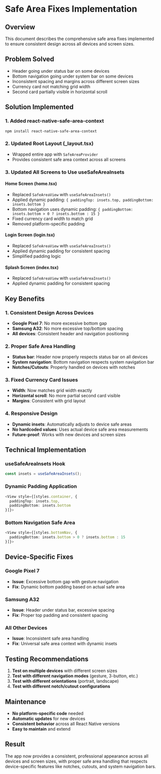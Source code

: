 # Safe Area Fixes Implementation

## Overview
This document describes the comprehensive safe area fixes implemented to ensure consistent design across all devices and screen sizes.

## Problem Solved
- Header going under status bar on some devices
- Bottom navigation going under system bar on some devices
- Inconsistent spacing and margins across different screen sizes
- Currency card not matching grid width
- Second card partially visible in horizontal scroll

## Solution Implemented

### 1. Added react-native-safe-area-context
```bash
npm install react-native-safe-area-context
```

### 2. Updated Root Layout (_layout.tsx)
- Wrapped entire app with `SafeAreaProvider`
- Provides consistent safe area context across all screens

### 3. Updated All Screens to Use useSafeAreaInsets

#### Home Screen (home.tsx)
- Replaced `SafeAreaView` with `useSafeAreaInsets()`
- Applied dynamic padding: `{ paddingTop: insets.top, paddingBottom: insets.bottom }`
- Bottom navigation uses dynamic padding: `{ paddingBottom: insets.bottom > 0 ? insets.bottom : 15 }`
- Fixed currency card width to match grid
- Removed platform-specific padding

#### Login Screen (login.tsx)
- Replaced `SafeAreaView` with `useSafeAreaInsets()`
- Applied dynamic padding for consistent spacing
- Simplified padding logic

#### Splash Screen (index.tsx)
- Replaced `SafeAreaView` with `useSafeAreaInsets()`
- Applied dynamic padding for consistent spacing

## Key Benefits

### 1. Consistent Design Across Devices
- **Google Pixel 7**: No more excessive bottom gap
- **Samsung A32**: No more excessive top/bottom spacing
- **All devices**: Consistent header and navigation positioning

### 2. Proper Safe Area Handling
- **Status bar**: Header now properly respects status bar on all devices
- **System navigation**: Bottom navigation respects system navigation bar
- **Notches/Cutouts**: Properly handled on devices with notches

### 3. Fixed Currency Card Issues
- **Width**: Now matches grid width exactly
- **Horizontal scroll**: No more partial second card visible
- **Margins**: Consistent with grid layout

### 4. Responsive Design
- **Dynamic insets**: Automatically adjusts to device safe areas
- **No hardcoded values**: Uses actual device safe area measurements
- **Future-proof**: Works with new devices and screen sizes

## Technical Implementation

### useSafeAreaInsets Hook
```typescript
const insets = useSafeAreaInsets();
```

### Dynamic Padding Application
```typescript
<View style={[styles.container, { 
  paddingTop: insets.top, 
  paddingBottom: insets.bottom 
}]}>
```

### Bottom Navigation Safe Area
```typescript
<View style={[styles.bottomNav, { 
  paddingBottom: insets.bottom > 0 ? insets.bottom : 15 
}]}>
```

## Device-Specific Fixes

### Google Pixel 7
- **Issue**: Excessive bottom gap with gesture navigation
- **Fix**: Dynamic bottom padding based on actual safe area

### Samsung A32
- **Issue**: Header under status bar, excessive spacing
- **Fix**: Proper top padding and consistent spacing

### All Other Devices
- **Issue**: Inconsistent safe area handling
- **Fix**: Universal safe area context with dynamic insets

## Testing Recommendations

1. **Test on multiple devices** with different screen sizes
2. **Test with different navigation modes** (gesture, 3-button, etc.)
3. **Test with different orientations** (portrait, landscape)
4. **Test with different notch/cutout configurations**

## Maintenance

- **No platform-specific code** needed
- **Automatic updates** for new devices
- **Consistent behavior** across all React Native versions
- **Easy to maintain** and extend

## Result

The app now provides a consistent, professional appearance across all devices and screen sizes, with proper safe area handling that respects device-specific features like notches, cutouts, and system navigation bars. 